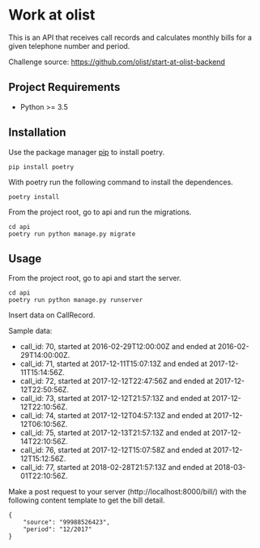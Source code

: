 # Work at olist

This is an API that receives call records and calculates monthly bills for a given telephone number and period.

Challenge source: https://github.com/olist/start-at-olist-backend

## Project Requirements

- Python >= 3.5

## Installation

Use the package manager [pip](https://pip.pypa.io/en/stable/) to install poetry.

```
pip install poetry
```

With poetry run the following command to install the dependences.

```
poetry install
```
From the project root, go to api and run the migrations.

```
cd api
poetry run python manage.py migrate
```

## Usage

From the project root, go to api and start the server.

```
cd api
poetry run python manage.py runserver
```

Insert data on CallRecord.

Sample data:
* call_id: 70, started at 2016-02-29T12:00:00Z and ended at 2016-02-29T14:00:00Z.
* call_id: 71, started at 2017-12-11T15:07:13Z and ended at 2017-12-11T15:14:56Z.
* call_id: 72, started at 2017-12-12T22:47:56Z and ended at 2017-12-12T22:50:56Z.
* call_id: 73, started at 2017-12-12T21:57:13Z and ended at 2017-12-12T22:10:56Z.
* call_id: 74, started at 2017-12-12T04:57:13Z and ended at 2017-12-12T06:10:56Z.
* call_id: 75, started at 2017-12-13T21:57:13Z and ended at 2017-12-14T22:10:56Z.
* call_id: 76, started at 2017-12-12T15:07:58Z and ended at 2017-12-12T15:12:56Z.
* call_id: 77, started at 2018-02-28T21:57:13Z and ended at 2018-03-01T22:10:56Z.


Make a post request to your server (http://localhost:8000/bill/) with the following content template to get the bill detail.
```
{
    "source": "99988526423",
    "period": "12/2017"
}
```
